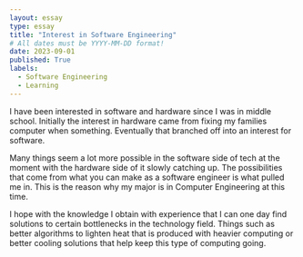```yaml
---
layout: essay
type: essay
title: "Interest in Software Engineering"
# All dates must be YYYY-MM-DD format!
date: 2023-09-01
published: True
labels:
  - Software Engineering
  - Learning
---
```


I have been interested in software and hardware since I was in middle school. Initially the interest
in hardware came from fixing my families computer when something. Eventually that branched 
off into an interest for software.

Many things seem a lot more possible in the software side of tech at the moment with the hardware
side of it slowly catching up. The possibilities that come from what you can make as a software
engineer is what pulled me in. This is the reason why my major is in Computer Engineering at 
this time. 

I hope with the knowledge I obtain with experience that I can one day find solutions to
certain bottlenecks in the technology field. Things such as better algorithms to lighten heat 
that is produced with heavier computing or better cooling solutions that help keep this type 
of computing going.
